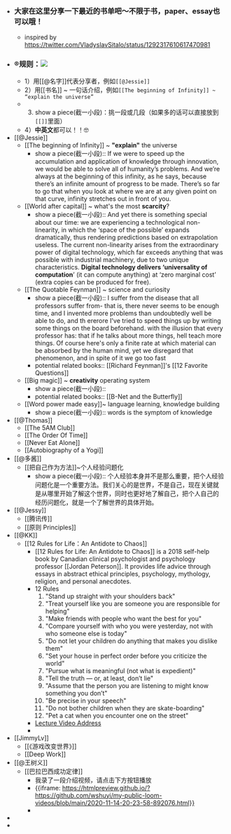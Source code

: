 - ### 大家在这里分享一下最近的书单吧～不限于书，paper、essay也可以哦！
    - inspired by https://twitter.com/VladyslavSitalo/status/1292317610617470981
- ### ®规则：![](https://firebasestorage.googleapis.com/v0/b/firescript-577a2.appspot.com/o/imgs%2Fapp%2FRoamCN%2FRlD2cPDINL.png?alt=media&token=effcc4bc-fb7c-4505-9053-a30bfd4bb008)
    - 1）用[[@名字]]代表分享者，例如`[[@Jessie]]`
    - 2）用[[书名]] ~ 一句话介绍，例如`[[The beginning of Infinity]] ~ “explain the universe”`
    - 3) show a piece(截一小段)：挑一段或几段（如果多的话可以直接放到`[[]]`里面）
    - 4）**中英文**都可以！！🤓 
- [[@Jessie]]
    - [[The beginning of Infinity]] ~ **"explain"** the universe
        - show a piece(截一小段):: If we were to speed up the accumulation and application of knowledge through innovation, we would be able to solve all of humanity’s problems. And we’re always at the beginning of this infinity, as he says, because there’s an infinite amount of progress to be made. There’s so far to go that when you look at where we are at any given point on that curve, infinity stretches out in front of you.
    - [[World after capital]] ~ what's the most **scarcity**?
        - show a piece(截一小段):: And yet there is something special about our time: we are experiencing a technological non-linearity, in which the ‘space of the possible’ expands dramatically, thus rendering predictions based on extrapolation useless. The current non-linearity arises from the extraordinary power of digital technology, which far exceeds anything that was possible with industrial machinery, due to two unique characteristics. **Digital technology delivers ‘universality of computation**’ (it can compute anything) at ‘zero marginal cost’ (extra copies can be produced for free).
    - [[The Quotable Feynman]] ~ science and curiosity
        - show a piece(截一小段):: I suffer from the disease that all professors suffer from- that is, there never seems to be enough time, and I invented more problems than undoubtedly well be able to do, and th ererore I've tried to speed things up by writing some things on the board beforehand. with the illusion that every professor has: that if he talks about more things, hell teach more things. Of course here's only a finite rate at which material can be absorbed by the human mind, yet we disregard that phenomenon, and in spite of it we go too fast
        - potential related books:: [[Richard Feynman]]'s [[12 Favorite Questions]]
    - [[Big magic]] ~ **creativity** operating system
        - show a piece(截一小段):: 
        - potential related books:: [[B-Net and the Butterfly]]
    - [[Word power made easy]]~ language learning, knowledge building
        - show a piece(截一小段):: words is the symptom of knowledge 
- [[@Thomas]]
    - [[The 5AM Club]]
    - [[The Order Of Time]]
    - [[Never Eat Alone]]
    - [[Autobiography of a Yogi]]
- [[@多酱]]
    - [[把自己作为方法]]~个人经验问题化
        - show a piece(截一小段):: 个人经验本身并不是那么重要，把个人经验问题化是一个重要方法。我们关心的是世界，不是自己，现在关键就是从哪里开始了解这个世界，同时也更好地了解自己，把个人自己的经历问题化，就是一个了解世界的具体开始。
- [[@Jessy]]
    - [[腾讯传]]
    - [[原则 Principles]]
- [[@KK]]
    - [[12 Rules for Life：An Antidote to Chaos]]
        - [[12 Rules for Life: An Antidote to Chaos]] is a 2018 self-help book by Canadian clinical psychologist and psychology professor [[Jordan Peterson]]. It provides life advice through essays in abstract ethical principles, psychology, mythology, religion, and personal anecdotes.
        - 12 Rules
            1. "Stand up straight with your shoulders back"
            2. "Treat yourself like you are someone you are responsible for helping"
            3. "Make friends with people who want the best for you"
            4. "Compare yourself with who you were yesterday, not with who someone else is today"
            5. "Do not let your children do anything that makes you dislike them"
            6. "Set your house in perfect order before you criticize the world"
            7. "Pursue what is meaningful (not what is expedient)"
            8. "Tell the truth — or, at least, don’t lie"
            9. "Assume that the person you are listening to might know something you don’t"
            10. "Be precise in your speech"
            11. "Do not bother children when they are skate-boarding"
            12. "Pet a cat when you encounter one on the street"
        - [Lecture Video Address](https://www.youtube.com/watch?v=-5RCmu-HuTg)
        - 
- [[JimmyLv]]
    - [[《游戏改变世界》]]
    - [[Deep Work]]
- [[@王树义]]
    - [[巴拉巴西成功定律]]
        - 我录了一段介绍视频，请点击下方按钮播放
        - {{iframe: https://htmlpreview.github.io/?https://github.com/wshuyi/my-public-loom-videos/blob/main/2020-11-14-20-23-58-892076.html}}
        - 
- 
- 
